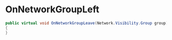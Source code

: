 <Badge type="danger" text="Carbon Compatible"/><Badge type="warning" text="Oxide Compatible"/>
# OnNetworkGroupLeft
```csharp
public virtual void OnNetworkGroupLeave(Network.Visibility.Group group)
{
}

```
